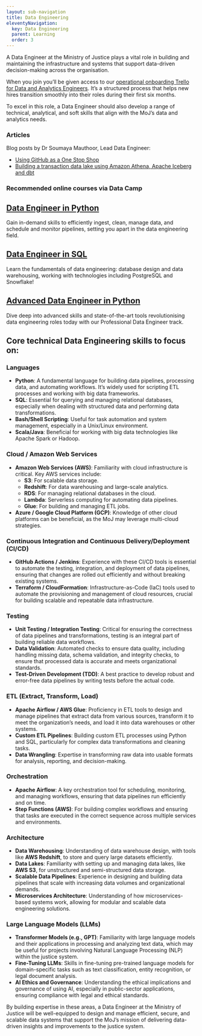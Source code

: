 ```yaml
---
layout: sub-navigation
title: Data Engineering
eleventyNavigation:
  key: Data Engineering
  parent: Learning
  order: 3
---
```



A Data Engineer at the Ministry of Justice plays a vital role in building and maintaining the infrastructure and systems that support data-driven decision-making across the organisation. 

When you join you’ll be given access to our [operational onboarding Trello  for Data and Analytics Engineers](https://trello.com/b/AxQfkv5D/onboarding-data-and-analytics-engineering). It’s a structured process that helps new hires transition smoothly into their roles during their first six months. 

To excel in this role, a Data Engineer should also develop a range of technical, analytical, and soft skills that align with the MoJ’s data and analytics needs. 

### Articles

Blog posts by Dr Soumaya Mauthoor, Lead Data Engineer:
 
* [Using GitHub as a One Stop Shop](../../blog/posts/github-as-a-one-stop-shop/) 
* [Building a transaction data lake using Amazon Athena, Apache Iceberg and dbt](../../blog/posts/building-a-transaction-data-lake-using-amazon-athena-apache-iceberg-and-dbt/)

### Recommended online courses via Data Camp
<div class="grid grid-cols-1 gap-1 pt-8">
  <div class="grid-card">
    <h2 class="govuk-heading-m"><a href="https://app.datacamp.com/learn/career-tracks/data-engineer-in-python" class="govuk-link">Data Engineer in Python</a></h2>
    <p class="govuk-body">Gain in-demand skills to efficiently ingest, clean, manage data, and schedule and monitor pipelines, setting you apart in the data engineering field.</p>
  </div>
<div class="grid grid-cols-1 gap-1 pt-8">
  <div class="grid-card">
    <h2 class="govuk-heading-m"><a href="https://app.datacamp.com/learn/career-tracks/associate-data-engineer-in-sql" class="govuk-link">Data Engineer in SQL</a></h2>
    <p class="govuk-body">Learn the fundamentals of data engineering: database design and data warehousing, working with technologies including PostgreSQL and Snowflake!</p>
  </div>
<div class="grid grid-cols-1 gap-1 pt-8">
  <div class="grid-card">
    <h2 class="govuk-heading-m"><a href="https://app.datacamp.com/learn/career-tracks/professional-data-engineer" class="govuk-link">Advanced Data Engineer in Python</a></h2>
    <p class="govuk-body">Dive deep into advanced skills and state-of-the-art tools revolutionising data engineering roles today with our Professional Data Engineer track.</p>
</div>

  
## Core technical Data Engineering skills to focus on:


### **Languages**
- **Python**: A fundamental language for building data pipelines, processing data, and automating workflows. It’s widely used for scripting ETL processes and working with big data frameworks.
- **SQL**: Essential for querying and managing relational databases, especially when dealing with structured data and performing data transformations.
- **Bash/Shell Scripting**: Useful for task automation and system management, especially in a Unix/Linux environment.
- **Scala/Java**: Beneficial for working with big data technologies like Apache Spark or Hadoop.

### **Cloud / Amazon Web Services**
- **Amazon Web Services (AWS)**: Familiarity with cloud infrastructure is critical. Key AWS services include:
  - **S3**: For scalable data storage.
  - **Redshift**: For data warehousing and large-scale analytics.
  - **RDS**: For managing relational databases in the cloud.
  - **Lambda**: Serverless computing for automating data pipelines.
  - **Glue**: For building and managing ETL jobs.
- **Azure / Google Cloud Platform (GCP)**: Knowledge of other cloud platforms can be beneficial, as the MoJ may leverage multi-cloud strategies.

### **Continuous Integration and Continuous Delivery/Deployment (CI/CD)**
- **GitHub Actions / Jenkins**: Experience with these CI/CD tools is essential to automate the testing, integration, and deployment of data pipelines, ensuring that changes are rolled out efficiently and without breaking existing systems.
- **Terraform / CloudFormation**: Infrastructure-as-Code (IaC) tools used to automate the provisioning and management of cloud resources, crucial for building scalable and repeatable data infrastructure.

### **Testing**
- **Unit Testing / Integration Testing**: Critical for ensuring the correctness of data pipelines and transformations, testing is an integral part of building reliable data workflows.
- **Data Validation**: Automated checks to ensure data quality, including handling missing data, schema validation, and integrity checks, to ensure that processed data is accurate and meets organizational standards.
- **Test-Driven Development (TDD)**: A best practice to develop robust and error-free data pipelines by writing tests before the actual code.

### **ETL (Extract, Transform, Load)**
- **Apache Airflow / AWS Glue**: Proficiency in ETL tools to design and manage pipelines that extract data from various sources, transform it to meet the organization’s needs, and load it into data warehouses or other systems.
- **Custom ETL Pipelines**: Building custom ETL processes using Python and SQL, particularly for complex data transformations and cleaning tasks.
- **Data Wrangling**: Expertise in transforming raw data into usable formats for analysis, reporting, and decision-making.

### **Orchestration**
- **Apache Airflow**: A key orchestration tool for scheduling, monitoring, and managing workflows, ensuring that data pipelines run efficiently and on time.
- **Step Functions (AWS)**: For building complex workflows and ensuring that tasks are executed in the correct sequence across multiple services and environments.

### **Architecture**
- **Data Warehousing**: Understanding of data warehouse design, with tools like **AWS Redshift**, to store and query large datasets efficiently.
- **Data Lakes**: Familiarity with setting up and managing data lakes, like **AWS S3**, for unstructured and semi-structured data storage.
- **Scalable Data Pipelines**: Experience in designing and building data pipelines that scale with increasing data volumes and organizational demands.
- **Microservices Architecture**: Understanding of how microservices-based systems work, allowing for modular and scalable data engineering solutions.

### **Large Language Models (LLMs)**
- **Transformer Models (e.g., GPT)**: Familiarity with large language models and their applications in processing and analyzing text data, which may be useful for projects involving Natural Language Processing (NLP) within the justice system.
- **Fine-Tuning LLMs**: Skills in fine-tuning pre-trained language models for domain-specific tasks such as text classification, entity recognition, or legal document analysis.
- **AI Ethics and Governance**: Understanding the ethical implications and governance of using AI, especially in public-sector applications, ensuring compliance with legal and ethical standards.

By building expertise in these areas, a Data Engineer at the Ministry of Justice will be well-equipped to design and manage efficient, secure, and scalable data systems that support the MoJ’s mission of delivering data-driven insights and improvements to the justice system.
